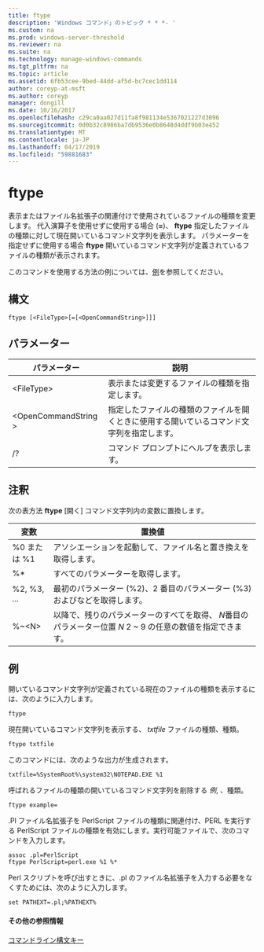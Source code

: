 ```yaml
---
title: ftype
description: 'Windows コマンド」のトピック * * *- '
ms.custom: na
ms.prod: windows-server-threshold
ms.reviewer: na
ms.suite: na
ms.technology: manage-windows-commands
ms.tgt_pltfrm: na
ms.topic: article
ms.assetid: 6fb53cee-9bed-44dd-af5d-bc7cec1dd114
author: coreyp-at-msft
ms.author: coreyp
manager: dongill
ms.date: 10/16/2017
ms.openlocfilehash: c29ca0aa027d11fa8f981134e5367021227d3096
ms.sourcegitcommit: 0d0b32c8986ba7db9536e0b8648d4ddf9b03e452
ms.translationtype: MT
ms.contentlocale: ja-JP
ms.lasthandoff: 04/17/2019
ms.locfileid: "59881683"
---
```

# <a name="ftype"></a>ftype



表示またはファイル名拡張子の関連付けで使用されているファイルの種類を変更します。 代入演算子を使用せずに使用する場合 (**=**)、 **ftype** 指定したファイルの種類に対して現在開いているコマンド文字列を表示します。 パラメーターを指定せずに使用する場合 **ftype** 開いているコマンド文字列が定義されているファイルの種類が表示されます。

このコマンドを使用する方法の例については、[例](#BKMK_examples)を参照してください。

## <a name="syntax"></a>構文

```
ftype [<FileType>[=[<OpenCommandString>]]]
```

## <a name="parameters"></a>パラメーター

|パラメーター|説明|
|---------|-----------|
|\<FileType>|表示または変更するファイルの種類を指定します。|
|\<OpenCommandString >|指定したファイルの種類のファイルを開くときに使用する開いているコマンド文字列を指定します。|
|/?|コマンド プロンプトにヘルプを表示します。|

## <a name="remarks"></a>注釈

次の表方法 **ftype** [開く] コマンド文字列内の変数に置換します。

|変数|置換値|
|--------|-----------------|
|%0 または %1|アソシエーションを起動して、ファイル名と置き換えを取得します。|
|%*|すべてのパラメーターを取得します。|
|%2, %3, ...|最初のパラメーター (%2)、2 番目のパラメーター (%3) およびなどを取得します。|
|%~\<N>|以降で、残りのパラメーターのすべてを取得、 *N*番目のパラメーター位置 *N* 2 ~ 9 の任意の数値を指定できます。|

## <a name="BKMK_examples"></a>例

開いているコマンド文字列が定義されている現在のファイルの種類を表示するには、次のように入力します。
```
ftype
```
現在開いているコマンド文字列を表示する、 *txtfile* ファイルの種類、種類。
```
ftype txtfile
```
このコマンドには、次のような出力が生成されます。
```
txtfile=%SystemRoot%\system32\NOTEPAD.EXE %1
```
呼ばれるファイルの種類の開いているコマンド文字列を削除する *例*, 、種類。
```
ftype example=
```
.Pl ファイル名拡張子を PerlScript ファイルの種類に関連付け、PERL を実行する PerlScript ファイルの種類を有効にします。実行可能ファイルで、次のコマンドを入力します。
```
assoc .pl=PerlScript 
ftype PerlScript=perl.exe %1 %*
```
Perl スクリプトを呼び出すときに、.pl のファイル名拡張子を入力する必要をなくすためには、次のように入力します。
```
set PATHEXT=.pl;%PATHEXT%
```

#### <a name="additional-references"></a>その他の参照情報

[コマンドライン構文キー](command-line-syntax-key.md)